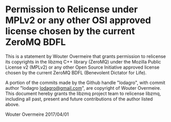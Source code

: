 # Permission to Relicense under MPLv2 or any other OSI approved license chosen by the current ZeroMQ BDFL

This is a statement by Wouter Overmeire that grants permission to relicense its
copyrights in the libzmq C++ library (ZeroMQ) under the Mozilla Public License
v2 (MPLv2) or any other Open Source Initiative approved license chosen by the
current ZeroMQ BDFL (Benevolent Dictator for Life).

A portion of the commits made by the Github handle "lodagro", with commit
author "lodagro <lodagro@gmail.com>", are copyright of Wouter Overmeire.  This
document hereby grants the libzmq project team to relicense libzmq, including
all past, present and future contributions of the author listed above.

Wouter Overmeire
2017/04/01
